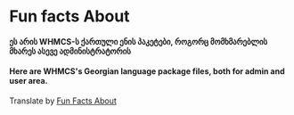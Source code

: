 # Fun facts About

#### ეს არის WHMCS-ს ქართული ენის პაკეტები, როგორც მომხმარებლის მხარეს ასევე ადმინისტრატორის
#### Here are WHMCS's Georgian language package files, both for admin and user area.

Translate by <a href="https://funfactsabout.org/" target="_blank">Fun Facts About</a>
